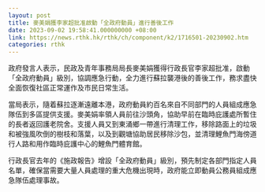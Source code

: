 ```yaml
---
layout: post
title: 麥美娟獲李家超批准啟動「全政府動員」進行善後工作
date: 2023-09-02 19:58:41.000000000 +08:00
link: https://news.rthk.hk/rthk/ch/component/k2/1716501-20230902.htm
categories: rthk
---
```


政府發言人表示，民政及青年事務局局長麥美娟獲得行政長官李家超批准，啟動「全政府動員」級別，協調應急行動，全力進行蘇拉襲港後的善後工作，務求盡快全面恢復社區正常運作及市民日常生活。

當局表示，隨着蘇拉逐漸遠離本港，政府動員約百名來自不同部門的人員組成應急隊伍到多區提供支援。麥美娟率領人員前往沙頭角，協助早前在臨時庇護處所暫住的長者返回護老院舍。支援人員又到東涌鄉一帶進行清理工作，移除路面上的垃圾和被強風吹倒的樹枝和落葉，以及到觀塘協助居民移除沙包，並清理鯉魚門海傍道行人路和用作臨時庇護中心的鯉魚門體育館。

行政長官去年的《施政報告》增設「全政府動員」級別，預先制定各部門指定人員名單，確保當需要大量人員處理的重大危機出現時，政府能立即動員公務員組成應急隊伍處理事故。
